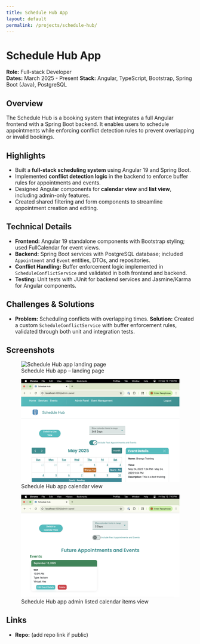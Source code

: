 ```yaml
---
title: Schedule Hub App
layout: default
permalink: /projects/schedule-hub/
---
```


# Schedule Hub App

**Role:** Full-stack Developer  
**Dates:** March 2025 - Present
**Stack:** Angular, TypeScript, Bootstrap, Spring Boot (Java), PostgreSQL

## Overview

The Schedule Hub is a booking system that integrates a full Angular frontend with a Spring Boot backend. It enables users to schedule appointments while enforcing conflict detection rules to prevent overlapping or invalid bookings.

## Highlights

- Built a **full-stack scheduling system** using Angular 19 and Spring Boot.
- Implemented **conflict detection logic** in the backend to enforce buffer rules for appointments and events.
- Designed Angular components for **calendar view** and **list view**, including admin-only features.
- Created shared filtering and form components to streamline appointment creation and editing.

## Technical Details

- **Frontend:** Angular 19 standalone components with Bootstrap styling; used FullCalendar for event views.
- **Backend:** Spring Boot services with PostgreSQL database; included `Appointment` and `Event` entities, DTOs, and repositories.
- **Conflict Handling:** Buffer enforcement logic implemented in `ScheduleConflictService` and validated in both frontend and backend.
- **Testing:** Unit tests with JUnit for backend services and Jasmine/Karma for Angular components.

## Challenges & Solutions

- **Problem:** Scheduling conflicts with overlapping times.
  **Solution:** Created a custom `ScheduleConflictService` with buffer enforcement rules, validated through both unit and integration tests.

## Screenshots
<figure>
  <img src="/assets/images/schedule-landing.png" alt="Schedule Hub app landing page" class="project-screenshot">
  <figcaption>Schedule Hub app – landing page</figcaption>
</figure>

<figure>
  <img src="/assets/images/schedule-calendar.png" alt="Schedule Hub app calendar view" class="project-screenshot">
  <figcaption>Schedule Hub app calendar view</figcaption>
</figure>

<figure>
  <img src="/assets/images/schedule-admin.png" alt="Schedule Hub app admin panel" class="project-screenshot">
  <figcaption>Schedule Hub app admin listed calendar items view </figcaption>
</figure>

## Links

- **Repo:** (add repo link if public)

